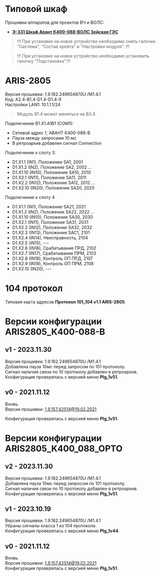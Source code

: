 Типовой шкаф
============

Прошивки аппаратов для проектов ВЧ и ВОЛС:
- **[Э-331 Шкаф Авант К400-088-ВОЛС Зейская ГЭС](Э-331_Шкаф_Авант_К400-088-ВОЛС_Зейская_ГЭС.pdf)**

> !!! При установке на новое устройство необходимо снять галочки "Система", "Состав крейта" и "Настройки модуля". !!!

> !!! При установке на новое устройство необходимо установить галочку "Подстановка".!!!


# ARIS-2805

Версия прошивки:  1.9.162.249654870U /M1.4.1    
Код: A2.4-B1.4-D1.4-D1.4-X  
Настройки LAN1: 10.1.1.1/24

> Модуль B1.4 может меняться на B3.4.

Подключение B1.X1.A1B1 (COM1):
- Сетевой адрес 1, АВАНТ К400-088-В
- Пауза между запросами 10 мс
- В ретроархив добавлен сигнал Connection

Подключение к слоту 3:
- D1.X1.1  (IN1),  Положение SA1, 2001
- D1.X1.2  (IN2),  Положение SA2, 2002
...
- D1.X1.10 (IN10), Положение SA10, 2010
- D1.X2.1  (IN11), Положение SA11, 2011
- D1.X2.2  (IN12), Положение SA12, 2012
...
- D1.X2.10 (IN20), Положение SA20, 2020


Подключение к слоту 4
- D1.X1.1  (IN1),  Положение SA21, 2021
- D1.X1.2  (IN2),  Положение SA22, 2022
...
- D1.X1.10 (IN10), Положение SA30, 2030
- D1.X2.1 (IN11), Положение SA31, 2031
- D1.X2.2 (IN12), Положение SA32, 2032
- D1.X2.3 (IN13), Положение SAC1, 2101
- D1.X2.4 (IN14), Неисправность, 2104
- D1.X2.5 (IN15), ---
- D1.X2.6 (IN16), Срабатывание ПРД, 2102
- D1.X2.7 (IN17), Срабатывание ПРМ, 2103
- D1.X2.8 (IN18), Контроль ОП ПРД, 2107
- D1.X2.9 (IN19), Контроль ОП ПРМ, 2108
- D1.X2.10 (IN20), ---


# 104 протокол

Типовая карта адресов **Протокол 101_104 v1.1 ARIS-2805**.  


# Версии конфигурации ARIS2805_K400-088-В

## v1 - 2023.11.30

Версия прошивки: 1.9.162.249654870U /M1.4.1  
Добавлена пауза 10мс перед запросом по 101 протоколу.  
Сигнал наличия связи по 10 протоколу добавлен в ретроархив.  
Конфигурация проверялась с версией меню **PIg_1v51**.

## v0 - 2021.11.12

Вновь.  
Версия прошивки: 1.9.157.42514@19.02.2021  

Конфигурация проверялась с версией меню **PIg_1v51**.


# Версии конфигурации ARIS2805_K400_088_OPTO

## v2 - 2023.11.30

Версия прошивки: 1.9.162.249654870U /M1.4.1  
Добавлена пауза 10мс перед запросом по 101 протоколу.  
Сигнал наличия связи по 10 протоколу добавлен в ретроархив.  
Конфигурация проверялась с версией меню **PIg_1v51**.

## v1 - 2023.10.19

Версия прошивки: 1.9.162.249654870U /M1.4.1  
Убраны сигналы класса 1 из 104 протокола.  
Конфигурация проверялась с версией меню **PIg_1v44**.

## v0 - 2021.11.12

Вновь.  
Версия прошивки: 1.9.157.42514@19.02.2021  
Конфигурация проверялась с версией меню **PIg_1v51**.


